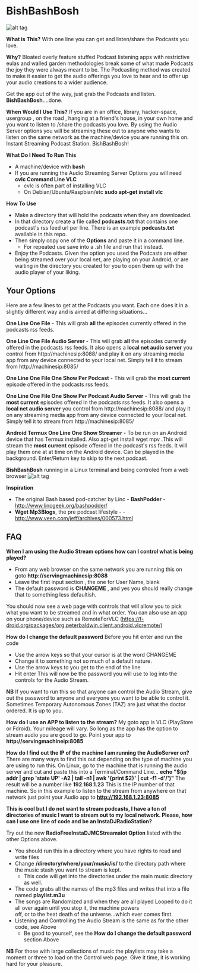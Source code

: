 # BishBashBosh

![alt tag](https://github.com/tomhiggins/BishBashBosh/raw/master/bishbashbosh.jpg)

**What is This?**
With one line you can get and listen/share the Podcasts you love. 

**Why?**
Bloated overly feature stuffed Podcast listening apps with restrictive eulas and walled garden methodologies break some of what made Podcasts the joy they were always meant to be. The Podcasting method was created to make it easier to get the audio offerings you love to hear and to offer up your audio creations to a wider audience. 

Get the app out of the way, just grab the Podcasts and listen. **BishBashBosh**....done. 

**When Would I Use This?**
If you are in an office, library, hacker-space, usergroup , on the road , hanging at a friend's house, in your own home and you want to listen to /share the podcasts you love. By using the Audio Server options you will be streaming these out to anyone who wants to listen on the same network as the machine/device you are running this on. Instant Streaming Podcast Station. BishBashBosh!

**What Do I Need To Run This**
- A machine/device with **bash**
- If you are running the Audio Streaming Server Options you will need **cvlc Command Line VLC**
  - cvlc is often part of installing VLC 
   - On Debian/Ubuntu/Raspbian/etc **sudo apt-get install vlc**


**How To Use**
- Make a directory that will hold the podcasts when they are downloaded. 
- In that directory create a file called **podcasts.txt** that contains one podcast's rss feed url per line.  There is an example **podcasts.txt** available in this repo.  
- Then simply copy  one of the **Options** and paste it in a command line.
  - For repeated use save into a .sh file and run that instead. 
- Enjoy the Podcasts. Given the option you used the Podcasts are either being streamed over your local net, are playing on your Android, or are waiting in the directory you created for you to open them up with the audio player of your liking. 


## Your Options
Here are a few lines to get at the Podcasts you want. Each one does it in a slightly different way and is aimed at differing situations...

**One Line One File** - This will grab **all** the episodes currently offered in the podcasts rss feeds. 

**One Line One File Audio Server** - This will grab **all** the episodes currently offered in the podcasts rss feeds. It also opens a **local net audio server**  you control from http://machinesip:8088/ and play it on any streaming media app  from any device connected to your local net. Simply tell it to stream from http://machinesip:8085/

**One Line One File One Show Per Podcast** - This will grab the **most current** episode offered in the podcasts rss feeds. 

**One Line One File One Show Per Podcast Audio Server** - This will grab the **most current** episodes offered in the podcasts rss feeds. It also opens a **local net audio server**  you control from http://machinesip:8088/ and play it on any streaming media app  from any device connected to your local net. Simply tell it to stream from http://machinesip:8085/

**Android Termux One Line One Show Streamer**  -  To be run on an Android device that has Termux installed. Also apt-get install wget mpv .This will stream the **most current** episode offered in the podcast's rss feeds. It will play them one at at time on the Android device.  Can be played in the background. Enter/Return key to skip to the next podcast. 
 

**BishBashBosh** running in a Linux terminal and being controled from a web browser
![alt tag](https://github.com/tomhiggins/BishBashBosh/raw/master/bishbashboshss.jpg)

**Inspiration**
- The original Bash based pod-catcher by Linc - **BashPodder** - http://www.lincgeek.org/bashpodder/
- **Wget Mp3Blogs**, the pre podcast lifestyle -   - http://www.veen.com/jeff/archives/000573.html


## FAQ

**When I am using the Audio Stream options how can I control what is being played?**
 - From any web browser on the same network you are running this on goto **http://servingmachinesip:8088** 
 - Leave the first  input section , the one for User Name, blank
 - The default password is  **CHANGEME** , and yes you should really change that to something less defaultish. 

You should now see a web page with controls that will allow you to pick what you want to be streamed and in what order.  You can also use an app on your phone/device such as RemoteForVLC (https://f-droid.org/packages/org.peterbaldwin.client.android.vlcremote/)


**How do I change the default password**
Before you hit enter and run the code 
 - Use the arrow keys so that your cursor is at the word CHANGEME 
 - Change it to something not so much of a default nature. 
 - Use the arrow keys to you get to the end of the line
 - Hit enter
 This will now be the password you will use to log into the controls for the Audio Stream.
 
 **NB** If you want to run this so that anyone can control the Audio Stream, give out the password to anyone and everyone
 you want to be able to control it. Sometimes Temporary Autonomous Zones (TAZ) are just what the doctor ordered. It is up to you. 

**How do I use an APP to listen to the stream?**
My goto app is VLC (PlayStore or Fdroid). Your mileage will vary. So long as the app has the option to stream audio you are good to go. Point your app to **http://servingmachineip:8085**


**How do I find out the IP of the machine I am running the AudioServer on?**
There are many ways to find this out depending on the type of machine you are using to run this. 
On Linux, go to the machine that is running the audio server and cut and paste this into a Terminal/Command Line...
**echo "$(ip addr | grep 'state UP' -A2 | tail -n1 | awk '{print $2}' | cut -f1 -d'/')"**
The result will be a number like  **192.168.1.23** This is the IP number of that machine. So in this example to listen to the stream from anywhere on that network just point your Audio app to **http://192.168.1.23:8085**


**This is cool but I do not want to stream podcasts, I have a ton of directories of music I want to stream out to my local  network. Please, how can I use one line of code and be an InstaDJRadioStation?**

Try out the new  **RadioFreeInstaDJMCStreamalot Option** listed with the other Options above. 

 - You should run this in a directory where you have rights to read and write files
 - Change **/directory/where/your/music/is/** to the directory path where the music stash you want to stream is kept.
   - This code will get into the directories under the main music directory as well. 
 - The code grabs all the names of the mp3 files and writes that into a file named **playlist.m3u**
 - The songs are Randomized and when they are all played Looped to do it all over again until you stop it, the machine powers      
    off, or to the heat death of the universe...which ever comes first. 
 - Listening and Controlling the Audio Stream is the same as for the other code, see Above
   - Be good to yourself, see the  **How do I change the default password** section Above
   
 **NB** For those with large collections of music the playlists may take a moment or three to load on the Control web page. Give it time, it is working hard for your pleasure. 
